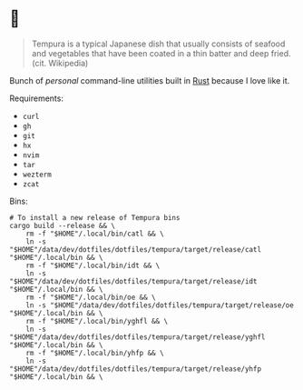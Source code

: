 # 🍤

> Tempura is a typical Japanese dish that usually consists of seafood and vegetables that have been coated in a thin
> batter and deep fried. (cit. Wikipedia)

Bunch of _personal_ command-line utilities built in [Rust](https://www.rust-lang.org/) because I love like it.

Requirements:

- `curl`
- `gh`
- `git`
- `hx`
- `nvim`
- `tar`
- `wezterm`
- `zcat`

Bins:

```console
# To install a new release of Tempura bins
cargo build --release && \
    rm -f "$HOME"/.local/bin/catl && \
    ln -s "$HOME"/data/dev/dotfiles/dotfiles/tempura/target/release/catl "$HOME"/.local/bin && \
    rm -f "$HOME"/.local/bin/idt && \
    ln -s "$HOME"/data/dev/dotfiles/dotfiles/tempura/target/release/idt "$HOME"/.local/bin && \
    rm -f "$HOME"/.local/bin/oe && \
    ln -s "$HOME"/data/dev/dotfiles/dotfiles/tempura/target/release/oe "$HOME"/.local/bin && \
    rm -f "$HOME"/.local/bin/yghfl && \
    ln -s "$HOME"/data/dev/dotfiles/dotfiles/tempura/target/release/yghfl "$HOME"/.local/bin && \
    rm -f "$HOME"/.local/bin/yhfp && \
    ln -s "$HOME"/data/dev/dotfiles/dotfiles/tempura/target/release/yhfp "$HOME"/.local/bin && \
```
